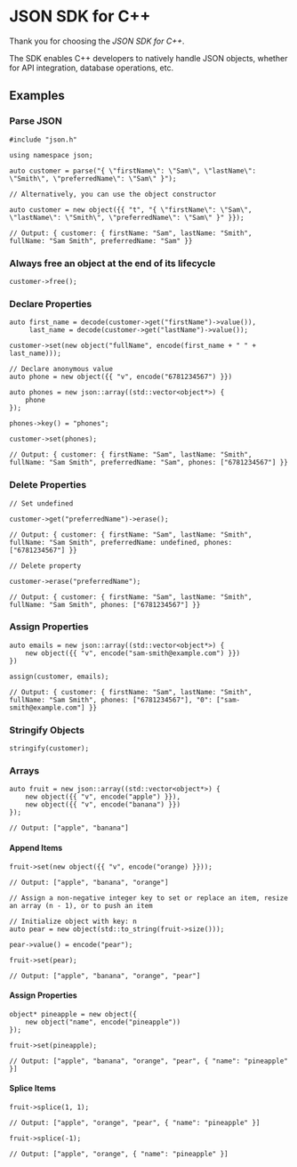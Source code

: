 # JSON SDK for C++

Thank you for choosing the <i>JSON SDK for C++</i>.

The SDK enables C++ developers to natively handle JSON objects, whether for API integration, database operations, etc.

## Examples

### Parse JSON
```
#include "json.h"

using namespace json;

auto customer = parse("{ \"firstName\": \"Sam\", \"lastName\": \"Smith\", \"preferredName\": \"Sam\" }");

// Alternatively, you can use the object constructor

auto customer = new object({{ "t", "{ \"firstName\": \"Sam\", \"lastName\": \"Smith\", \"preferredName\": \"Sam\" }" }});

// Output: { customer: { firstName: "Sam", lastName: "Smith", fullName: "Sam Smith", preferredName: "Sam" }}
```

### <b>Always free an object at the end of its lifecycle</b>
```
customer->free();
```

### Declare Properties
```
auto first_name = decode(customer->get("firstName")->value()),
     last_name = decode(customer->get("lastName")->value());

customer->set(new object("fullName", encode(first_name + " " + last_name)));

// Declare anonymous value
auto phone = new object({{ "v", encode("6781234567") }})

auto phones = new json::array((std::vector<object*>) {
    phone
});

phones->key() = "phones";

customer->set(phones);

// Output: { customer: { firstName: "Sam", lastName: "Smith", fullName: "Sam Smith", preferredName: "Sam", phones: ["6781234567"] }}
```

### Delete Properties
```
// Set undefined

customer->get("preferredName")->erase();

// Output: { customer: { firstName: "Sam", lastName: "Smith", fullName: "Sam Smith", preferredName: undefined, phones: ["6781234567"] }}

// Delete property

customer->erase("preferredName");

// Output: { customer: { firstName: "Sam", lastName: "Smith", fullName: "Sam Smith", phones: ["6781234567"] }}
```

### Assign Properties
```
auto emails = new json::array((std::vector<object*>) {
    new object({{ "v", encode("sam-smith@example.com") }})
})

assign(customer, emails);

// Output: { customer: { firstName: "Sam", lastName: "Smith", fullName: "Sam Smith", phones: ["6781234567"], "0": ["sam-smith@example.com"] }}
```

### Stringify Objects
```
stringify(customer);
```

### Arrays
```
auto fruit = new json::array((std::vector<object*>) {
    new object({{ "v", encode("apple") }}),
    new object({{ "v", encode("banana") }})
});

// Output: ["apple", "banana"]
```

#### Append Items
```
fruit->set(new object({{ "v", encode("orange) }}));

// Output: ["apple", "banana", "orange"]

// Assign a non-negative integer key to set or replace an item, resize an array (n - 1), or to push an item

// Initialize object with key: n
auto pear = new object(std::to_string(fruit->size()));

pear->value() = encode("pear");

fruit->set(pear);

// Output: ["apple", "banana", "orange", "pear"]
```

#### Assign Properties
```
object* pineapple = new object({
    new object("name", encode("pineapple"))
});

fruit->set(pineapple);

// Output: ["apple", "banana", "orange", "pear", { "name": "pineapple" }]
```

#### Splice Items
```
fruit->splice(1, 1);

// Output: ["apple", "orange", "pear", { "name": "pineapple" }]

fruit->splice(-1);

// Output: ["apple", "orange", { "name": "pineapple" }]
```